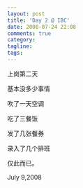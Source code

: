 ```yaml
---
layout: post
title: 'Day 2 @ IBC'
date: 2008-07-24 22:08
comments: true
category: 
tagline: 
tags:
---
```

    

上岗第二天

基本没多少事情

吹了一天空调

吃了三餐饭

发了几张餐券

录入了几个排班

仅此而已。

July 9,2008
